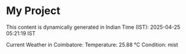 # My Project

This content is dynamically generated in Indian Time (IST): 2025-04-25 05:21:19 IST


Current Weather in Coimbatore:
Temperature: 25.88 °C
Condition: mist
